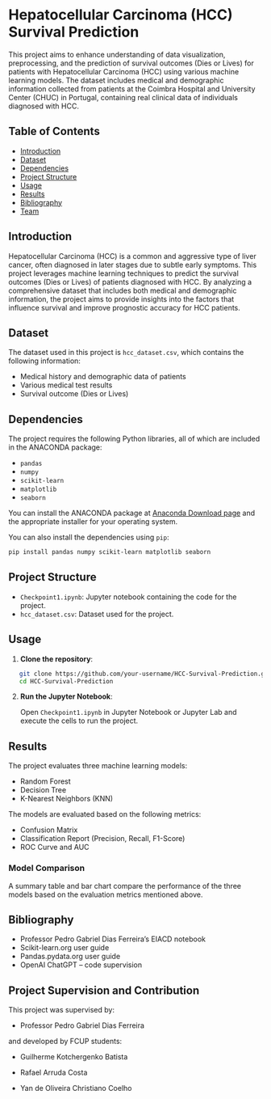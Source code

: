 # Hepatocellular Carcinoma (HCC) Survival Prediction

This project aims to enhance understanding of data visualization, preprocessing, and the prediction of survival outcomes (Dies or Lives) for patients with Hepatocellular Carcinoma (HCC) using various machine learning models. The dataset includes medical and demographic information collected from patients at the Coimbra Hospital and University Center (CHUC) in Portugal, containing real clinical data of individuals diagnosed with HCC.

## Table of Contents
- [Introduction](#introduction)
- [Dataset](#dataset)
- [Dependencies](#dependencies)
- [Project Structure](#project-structure)
- [Usage](#usage)
- [Results](#results)
- [Bibliography](#bibliography)
- [Team](#project-supervision-and-contribution)

## Introduction

Hepatocellular Carcinoma (HCC) is a common and aggressive type of liver cancer, often diagnosed in later stages due to subtle early symptoms. This project leverages machine learning techniques to predict the survival outcomes (Dies or Lives) of patients diagnosed with HCC. By analyzing a comprehensive dataset that includes both medical and demographic information, the project aims to provide insights into the factors that influence survival and improve prognostic accuracy for HCC patients.

## Dataset

The dataset used in this project is `hcc_dataset.csv`, which contains the following information:
- Medical history and demographic data of patients
- Various medical test results
- Survival outcome (Dies or Lives)

## Dependencies

The project requires the following Python libraries, all of which are included in the ANACONDA package:
- `pandas`
- `numpy`
- `scikit-learn`
- `matplotlib`
- `seaborn`

You can install the ANACONDA package at [Anaconda Download page](https://www.anaconda.com/products/distribution) and the appropriate installer for your operating system.

You can also install the dependencies using `pip`:

```bash
pip install pandas numpy scikit-learn matplotlib seaborn
```

## Project Structure

- `Checkpoint1.ipynb`: Jupyter notebook containing the code for the project.
- `hcc_dataset.csv`: Dataset used for the project.

## Usage

1. **Clone the repository**:

```bash
   git clone https://github.com/your-username/HCC-Survival-Prediction.git
   cd HCC-Survival-Prediction
```

2. **Run the Jupyter Notebook**:

   Open `Checkpoint1.ipynb` in Jupyter Notebook or Jupyter Lab and execute the cells to run the project.

## Results

The project evaluates three machine learning models:
- Random Forest
- Decision Tree
- K-Nearest Neighbors (KNN)

The models are evaluated based on the following metrics:
- Confusion Matrix
- Classification Report (Precision, Recall, F1-Score)
- ROC Curve and AUC

### Model Comparison

A summary table and bar chart compare the performance of the three models based on the evaluation metrics mentioned above.

## Bibliography

- Professor Pedro Gabriel Dias Ferreira’s EIACD notebook
- Scikit-learn.org user guide
- Pandas.pydata.org user guide
- OpenAI ChatGPT – code supervision

## Project Supervision and Contribution

This project was supervised by:

- Professor Pedro Gabriel Dias Ferreira

and developed by FCUP students:

- Guilherme Kotchergenko Batista

- Rafael Arruda Costa

- Yan de Oliveira Christiano Coelho
